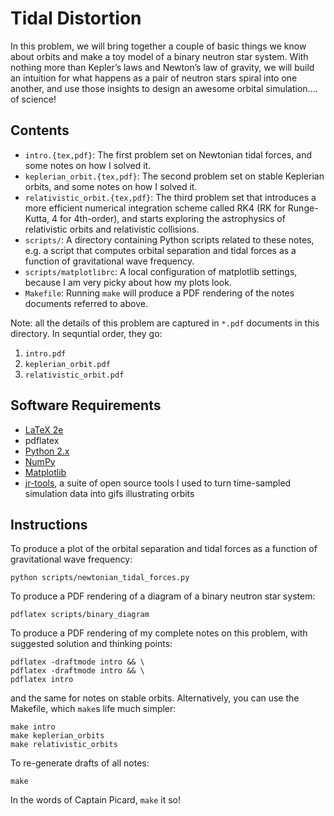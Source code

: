 Tidal Distortion
================

In this problem, we will bring together a couple of basic things we know about orbits and make a toy model of a binary neutron star system. With nothing more than Kepler’s laws and Newton’s law of gravity, we will build an intuition for what happens as a pair of neutron stars spiral into one another, and use those insights to design an awesome orbital simulation.... of science!

Contents
--------

* `intro.{tex,pdf}`: The first problem set on Newtonian tidal forces, and some notes on how I solved it.
* `keplerian_orbit.{tex,pdf}`: The second problem set on stable Keplerian orbits, and some notes on how I solved it.
* `relativistic_orbit.{tex,pdf}`: The third problem set that introduces a more efficient numerical integration scheme called RK4 (RK for Runge-Kutta, 4 for 4th-order), and starts exploring the astrophysics of relativistic orbits and relativistic collisions.
* `scripts/`: A directory containing Python scripts related to these notes, e.g. a script that computes orbital separation and tidal forces as a function of gravitational wave frequency.
* `scripts/matplotlibrc`: A local configuration of matplotlib settings, because I am very picky about how my plots look.
* `Makefile`: Running `make` will produce a PDF rendering of the notes documents referred to above.

Note: all the details of this problem are captured in `*.pdf` documents in this directory. In sequntial order, they go:

1. `intro.pdf`
2. `keplerian_orbit.pdf`
3. `relativistic_orbit.pdf`

Software Requirements
---------------------

* [LaTeX 2e](https://www.latex-project.org/get/)
* pdflatex
* [Python 2.x](https://www.python.org)
* [NumPy](http://www.numpy.org)
* [Matplotlib](http://matplotlib.org)
* [jr-tools](https://github.com/kingjr/jr-tools), a suite of open source tools I used to turn time-sampled simulation data into gifs illustrating orbits

Instructions
------------

To produce a plot of the orbital separation and tidal forces as a function of gravitational wave frequency:

```
python scripts/newtonian_tidal_forces.py
```

To produce a PDF rendering of a diagram of a binary neutron star system:

```
pdflatex scripts/binary_diagram
```

To produce a PDF rendering of my complete notes on this problem, with suggested solution and thinking points:

```
pdflatex -draftmode intro && \
pdflatex -draftmode intro && \
pdflatex intro
```

and the same for notes on stable orbits. Alternatively, you can use the Makefile, which `make`s life much simpler:

```
make intro
make keplerian_orbits
make relativistic_orbits
```

To re-generate drafts of all notes:

```
make
```

In the words of Captain Picard, `make` it so!
